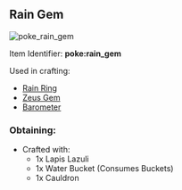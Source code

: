 ## Rain Gem
![poke_rain_gem](https://github.com/ItsMePok/PFE/assets/136857747/7af9cfd5-f31e-49b3-ac4e-b1edbf00a0dc)

Item Identifier: **poke:rain_gem**

Used in crafting: 
* [Rain Ring](https://github.com/ItsMePok/PFE/wiki/Rain-Ring)
* [Zeus Gem](https://github.com/ItsMePok/PFE/wiki/Zeus-Gem)
* [Barometer](https://github.com/ItsMePok/PFE/wiki/Barometer)

### Obtaining:
* Crafted with:
    * 1x Lapis Lazuli
    * 1x Water Bucket (Consumes Buckets)
    * 1x Cauldron
